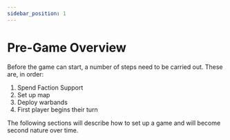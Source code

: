 ```yaml
---
sidebar_position: 1
---
```

# Pre-Game Overview

Before the game can start, a number of steps need to be carried out. These are, in order:

1. Spend Faction Support
2. Set up map
3. Deploy warbands
4. First player begins their turn

The following sections will describe how to set up a game and will become second nature over time.